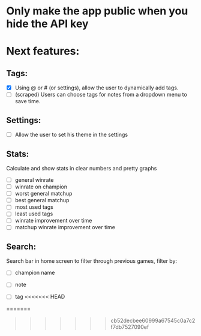 # Only make the app public when you hide the API key
# Next features:


## Tags:
- [x] Using @ or # (or settings), allow the user to dynamically add tags.
- [ ] (scraped) Users can choose tags for notes from a dropdown menu to save time. 

## Settings:
- [ ] Allow the user to set his theme in the settings

## Stats:
Calculate and show stats in clear numbers and pretty graphs
- [ ] general winrate
- [ ] winrate on champion
- [ ] worst general matchup
- [ ] best general matchup
- [ ] most used tags
- [ ] least used tags
- [ ] winrate improvement over time
- [ ] matchup winrate improvement over time

## Search:
Search bar in home screen to filter through previous games, filter by:
- [ ] champion name
- [ ] note
- [ ] tag
<<<<<<< HEAD


=======
>>>>>>> cb52decbee60999a67545c0a7c2f7db7527090ef
